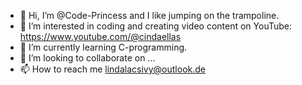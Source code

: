 - 👋 Hi, I’m @Code-Princess and I like jumping on the trampoline.
- 👀 I’m interested in coding and creating video content on YouTube: https://www.youtube.com/@cindaellas 
- 🌱 I’m currently learning C-programming.
- 💞️ I’m looking to collaborate on ...
- 📫 How to reach me lindalacsivy@outlook.de
<!---
## Git Tutorial/Code-Princess/Git/GitHub/Visual Studio Code/Git auf Windows PC einrichten/How to Git
[![Git Tutorial](https://img.youtube.com/vi/ZhrFfiJg5z0/0.jpg)](https://www.youtube.com/watch?v=ZhrFfiJg5z0)
--->
<!---
Code-Princess/Code-Princess is a ✨ special ✨ repository because its `README.md` (this file) appears on your GitHub profile.
You can click the Preview link to take a look at your changes.
--->
